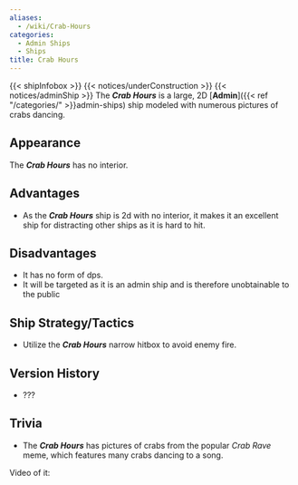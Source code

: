 ```yaml
---
aliases:
  - /wiki/Crab-Hours
categories:
  - Admin Ships
  - Ships
title: Crab Hours
---
```


{{< shipInfobox >}} {{< notices/underConstruction >}} {{< notices/adminShip >}} The **_Crab Hours_** is a large, 2D [**Admin**]({{< ref "/categories/" >}}admin-ships) ship modeled with numerous pictures of crabs dancing.

## Appearance

The **_Crab Hours_** has no interior.

## Advantages

- As the **_Crab Hours_** ship is 2d with no interior, it makes it an excellent ship for distracting other ships as it is hard to hit.

## Disadvantages

- It has no form of dps.
- It will be targeted as it is an admin ship and is therefore unobtainable to the public

## Ship Strategy/Tactics

- Utilize the **_Crab Hours_** narrow hitbox to avoid enemy fire.

## Version History

- ???

## Trivia

- The **_Crab Hours_** has pictures of crabs from the popular _Crab Rave_ meme, which features many crabs dancing to a song.

Video of it:
